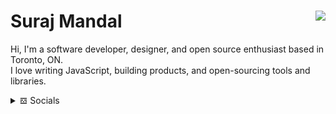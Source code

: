 <h1 align="left">Suraj Mandal<img src="https://komarev.com/ghpvc/?username=surajmandalcell&label=Hits&style=flat-square" align="right" /></h1>


Hi, I'm a software developer, designer, and open source enthusiast based in Toronto, ON.  
I love writing JavaScript, building products, and open-sourcing tools and libraries.

<details>
  <summary>𝌕 Socials</summary>
  
My Website is [surajmandal.in](https://surajmandal.in)  
You can contact me at **me@surajmandal.in**  
 <br />
[Website](https://surajmandal.in) | [Twitter](https://twitter.com/surajmandalcell) | [Dribbble](https://dribbble.com/surajmandalcell) | [Instagram](https://instagram.com/surajmandalcell) | [Npm](https://www.npmjs.com/~surajmandalcell)  
  
</details>

